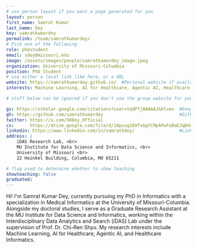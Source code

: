 ```yaml
---
# use person layout if you want a page generated for you
layout: person
first_name: Samrat Kumar
last_name: Dey
key: samratkumardey
permalink: /team/samratkumardey/
# Pick one of the following
role: phdstudent
email: sdey@missouri.edu
image: /assets/images/people/samratkumardey_image.jpeg
organization: University of Missouri-Columbia 
position: PhD Student
# use either a local link like here, or a URL
website: https://samratkumardey.github.io/  #Personal website if available [recommended]
interests: Machine Learning, AI for Healthcare, Agentic AI, Healthcare Informatics

# stuff below can be ignored if you don't use the group website for your private website

gs: https://scholar.google.com/citations?user=tqdPfj8AAAAJ&hl=en  #Google Scholar
gh: https://github.com/samratkumardey                             #Github
twitter: https://x.com/SKDey_Official                                                         #X
cv:      https://drive.google.com/file/d/18pzuq1EHTvGgYCMp6PwFoBaEJqB4qc7b/view?usp=drive_link                                                       #Web CV/PDF Link
linkedin: https://www.linkedin.com/in/samratkdey/                 #Linkedin
address: |
    iDAS Research Lab, <br>
    MU Institute for Data Science and Informatics, <br>
    University of Missouri <br>
    22 Heinkel Building, Columbia, MO 65211

# flag used to determine whether to show teaching
showteaching: false
graduated: 
---
```


Hi! I'm Samrat Kumar Dey, currently pursuing my PhD in Informatics with a specialization in Medical Informatics at the University of Missouri-Columbia. Alongside my doctoral studies, I serve as a Graduate Research Assistant at the MU Institute for Data Science and Informatics, working within the Interdisciplinary Data Analytics and Search (iDAS) Lab under the supervision of Prof. Dr. Chi-Ren Shyu. My research interests include Machine Learning, AI for Healthcare, Agentic AI, and Healthcare Informatics.
